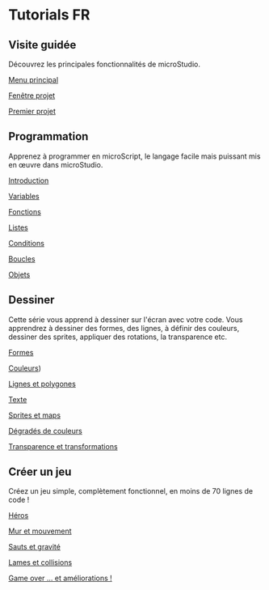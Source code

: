 # Tutorials FR

## Visite guidée

Découvrez les principales fonctionnalités de microStudio.

[Menu principal](https://raw.githubusercontent.com/TeddyChene/microstudio-tuto/main/static/tutorials/fr/tour/1_menu.md)

[Fenêtre projet](https://raw.githubusercontent.com/TeddyChene/microstudio-tuto/main/static/tutorials/fr/tour/2_project.md)

[Premier projet](https://raw.githubusercontent.com/TeddyChene/microstudio-tuto/main/static/tutorials/fr/tour/3_first_project.md)


## Programmation

Apprenez à programmer en microScript, le langage facile mais puissant mis en œuvre dans microStudio.

[Introduction](https://raw.githubusercontent.com/TeddyChene/microstudio-tuto/main/static/tutorials/fr/programming/1_intro.md)

[Variables](https://raw.githubusercontent.com/TeddyChene/microstudio-tuto/main/static/tutorials/fr/programming/2_variables.md)

[Fonctions](https://raw.githubusercontent.com/TeddyChene/microstudio-tuto/main/static/tutorials/fr/programming/3_functions.md)

[Listes](https://raw.githubusercontent.com/TeddyChene/microstudio-tuto/main/static/tutorials/fr/programming/4_lists.md)

[Conditions](https://raw.githubusercontent.com/TeddyChene/microstudio-tuto/main/static/tutorials/fr/programming/5_conditions.md)

[Boucles](https://raw.githubusercontent.com/TeddyChene/microstudio-tuto/main/static/tutorials/fr/programming/6_loops.md)

[Objets](https://raw.githubusercontent.com/TeddyChene/microstudio-tuto/main/static/tutorials/fr/programming/7_objects.md)

## Dessiner

Cette série vous apprend à dessiner sur l'écran avec votre code. Vous apprendrez à dessiner des formes, des lignes, à définir des couleurs, dessiner des sprites, appliquer des rotations, la transparence etc.

[Formes](https://raw.githubusercontent.com/TeddyChene/microstudio-tuto/main/static/tutorials/fr/drawing/1_shapes.md)

[Couleurs](https://raw.githubusercontent.com/TeddyChene/microstudio-tuto/main/static/tutorials/fr/drawing/2_colors.md))

[Lignes et polygones](https://raw.githubusercontent.com/TeddyChene/microstudio-tuto/main/static/tutorials/fr/drawing/3_lines.md)

[Texte](https://raw.githubusercontent.com/TeddyChene/microstudio-tuto/main/static/tutorials/fr/drawing/4_text.md)

[Sprites et maps](https://raw.githubusercontent.com/TeddyChene/microstudio-tuto/main/static/tutorials/fr/drawing/5_sprites.md)

[Dégradés de couleurs](https://raw.githubusercontent.com/TeddyChene/microstudio-tuto/main/static/tutorials/fr/drawing/6_gradients.md)

[Transparence et transformations](https://raw.githubusercontent.com/TeddyChene/microstudio-tuto/main/static/tutorials/fr/drawing/7_transforms.md)



## Créer un jeu

Créez un jeu simple, complètement fonctionnel, en moins de 70 lignes de code !

[Héros](https://raw.githubusercontent.com/TeddyChene/microstudio-tuto/main/static/tutorials/fr/game/1_hero.md)

[Mur et mouvement](https://raw.githubusercontent.com/TeddyChene/microstudio-tuto/main/static/tutorials/fr/game/2_wall.md)

[Sauts et gravité](https://raw.githubusercontent.com/TeddyChene/microstudio-tuto/main/static/tutorials/fr/game/3_jump.md)

[Lames et collisions](https://raw.githubusercontent.com/TeddyChene/microstudio-tuto/main/static/tutorials/fr/game/4_blades.md)

[Game over ... et améliorations !](https://raw.githubusercontent.com/TeddyChene/microstudio-tuto/main/static/tutorials/fr/game/5_gameloop.md)

